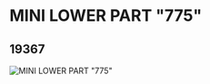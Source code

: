 # MINI LOWER PART "775"
## 19367
![MINI LOWER PART "775"](https://lc-www-live-s.legocdn.com/media/bricks/5/2/6099481.jpg)